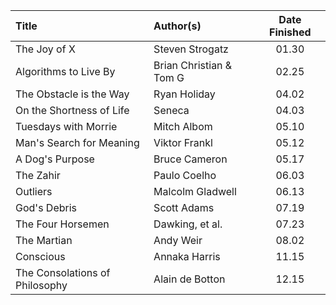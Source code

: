 | Title                               | Author(s)               | Date Finished |
| :---------------------------------- | :---------------------- | :-----------: |
| The Joy of X                        | Steven Strogatz         | 01.30         |
| Algorithms to Live By               | Brian Christian & Tom G | 02.25         |
| The Obstacle is the Way             | Ryan Holiday            | 04.02         |
| On the Shortness of Life            | Seneca                  | 04.03         |
| Tuesdays with Morrie                | Mitch Albom             | 05.10         |
| Man's Search for Meaning            | Viktor Frankl           | 05.12         |
| A Dog's Purpose                     | Bruce Cameron           | 05.17         |
| The Zahir                           | Paulo Coelho            | 06.03         |
| Outliers                            | Malcolm Gladwell        | 06.13         |
| God's Debris                        | Scott Adams             | 07.19         |
| The Four Horsemen                   | Dawking, et al.         | 07.23         |
| The Martian                         | Andy Weir               | 08.02         |
| Conscious                           | Annaka Harris           | 11.15         |
| The Consolations of Philosophy      | Alain de Botton         | 12.15         |